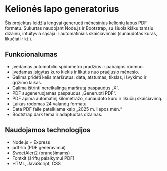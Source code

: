 # Kelionės lapo generatorius

Šis projektas leidžia lengvai generuoti mėnesinius kelionių lapus PDF formatu. Sukurtas naudojant Node.js ir Bootstrap, su šiuolaikišku tamsiu dizainu, intuityvia sąsaja ir automatiniais skaičiavimais (sunaudotas kuras, likučiai ir kt.).

## Funkcionalumas

- Įvedamas automobilio spidometro pradžios ir pabaigos rodmuo.
- Įvedamas įsigytas kuro kiekis ir likutis nuo praėjusio mėnesio.
- Galima pridėti kelis maršrutus: data, atstumas, tikslas, išvykimo ir grįžimo laikas.
- Galima ištrinti nereikalingą maršrutą paspaudus „X“.
- PDF sugeneruojamas paspaudus „Generuoti PDF“.
- PDF apima automatinį kilometražo, sunaudoto kuro ir likučių skaičiavimą.
- Laikas rodomas 24 valandų formatu.
- Data PDF faile pateikiama kaip „2025 m. liepos mėn.“
- Bootstrap dark tema ir adaptuotas dizainas.

## Naudojamos technologijos

- Node.js + Express
- pdf-lib (PDF generavimui)
- SweetAlert2 (pranešimams)
- Fontkit (šriftų palaikymui PDF)
- HTML, JavaScript, CSS
